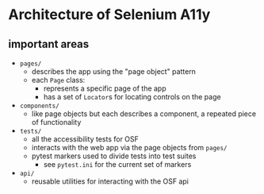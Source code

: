 # Architecture of Selenium A11y

## important areas
- `pages/`
    - describes the app using the "page object" pattern
    - each `Page` class:
        - represents a specific page of the app
        - has a set of `Locator`s for locating controls on the page
- `components/`
    - like page objects but each describes a component, a repeated piece of functionality
- `tests/`
    - all the accessibility tests for OSF
    - interacts with the web app via the page objects from `pages/`
    - pytest markers used to divide tests into test suites
        - see `pytest.ini` for the current set of markers
- `api/`
    - reusable utilities for interacting with the OSF api
